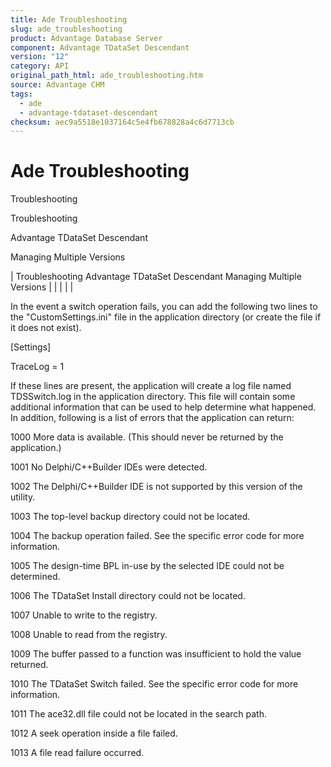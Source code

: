 ```yaml
---
title: Ade Troubleshooting
slug: ade_troubleshooting
product: Advantage Database Server
component: Advantage TDataSet Descendant
version: "12"
category: API
original_path_html: ade_troubleshooting.htm
source: Advantage CHM
tags:
  - ade
  - advantage-tdataset-descendant
checksum: aec9a5518e1037164c5e4fb678828a4c6d7713cb
---
```


# Ade Troubleshooting

Troubleshooting

Troubleshooting

Advantage TDataSet Descendant

Managing Multiple Versions

| Troubleshooting  Advantage TDataSet Descendant  Managing Multiple Versions |  |  |  |  |

In the event a switch operation fails, you can add the following two lines to the "CustomSettings.ini" file in the application directory (or create the file if it does not exist).

[Settings]

TraceLog = 1

If these lines are present, the application will create a log file named TDSSwitch.log in the application directory. This file will contain some additional information that can be used to help determine what happened. In addition, following is a list of errors that the application can return:

1000 More data is available. (This should never be returned by the application.)

1001 No Delphi/C++Builder IDEs were detected.

1002 The Delphi/C++Builder IDE is not supported by this version of the utility.

1003 The top-level backup directory could not be located.

1004 The backup operation failed. See the specific error code for more information.

1005 The design-time BPL in-use by the selected IDE could not be determined.

1006 The TDataSet Install directory could not be located.

1007 Unable to write to the registry.

1008 Unable to read from the registry.

1009 The buffer passed to a function was insufficient to hold the value returned.

1010 The TDataSet Switch failed. See the specific error code for more information.

1011 The ace32.dll file could not be located in the search path.

1012 A seek operation inside a file failed.

1013 A file read failure occurred.
